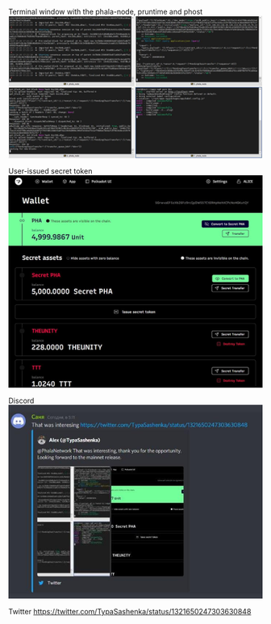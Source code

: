 Terminal window with the phala-node, pruntime and phost
![Terminal window](https://github.com/TheUnity/Polkadot_Hello_World/blob/main/Build%20And%20Run%20A%20Local%20Phala%20Network/terminal.jpg)

User-issued secret token
![token](https://github.com/TheUnity/Polkadot_Hello_World/blob/main/Build%20And%20Run%20A%20Local%20Phala%20Network/token.jpg)

Discord  
![discord](https://github.com/TheUnity/Polkadot_Hello_World/blob/main/Build%20And%20Run%20A%20Local%20Phala%20Network/discord.jpg)

Twitter
https://twitter.com/TypaSashenka/status/1321650247303630848